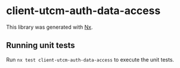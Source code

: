 # client-utcm-auth-data-access

This library was generated with [Nx](https://nx.dev).

## Running unit tests

Run `nx test client-utcm-auth-data-access` to execute the unit tests.
